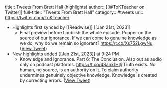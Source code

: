 title:: Tweets From Brett Hall (highlights)
author:: [[@ToKTeacher on Twitter]]
full-title:: "Tweets From Brett Hall"
category:: #tweets
url:: https://twitter.com/ToKTeacher

- Highlights first synced by [[Readwise]] [[Jan 21st, 2023]]
	- Final preview before I publish the whole episode. Popper on the source of our ignorance. If we can come to genuine knowledge as we do, why do we remain so ignorant? https://t.co/Xs752LgwNu ([View Tweet](https://twitter.com/ToKTeacher/status/1616602121146859523))
- New highlights added [[Jan 21st, 2023]] at 9:24 PM
	- Knowledge and Ignorance.
	  Part 6: The Conclusion.
	  Also out as audio only on podcast platforms.
	  https://t.co/4Sanx1HIlj
	  Truth exists.
	  No human, no source, is an authority on it. 
	  To claim authority undermines genuinely objective knowledge.
	  Knowledge is created by correcting errors. ([View Tweet](https://twitter.com/ToKTeacher/status/1616677031147884544))